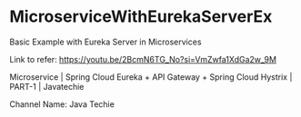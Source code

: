 # MicroserviceWithEurekaServerEx
Basic Example with Eureka Server in Microservices


Link to refer: https://youtu.be/2BcmN6TG_No?si=VmZwfa1XdGa2w_9M


Microservice | Spring Cloud Eureka + API Gateway + Spring Cloud Hystrix | PART-1 | Javatechie

Channel Name: Java Techie
